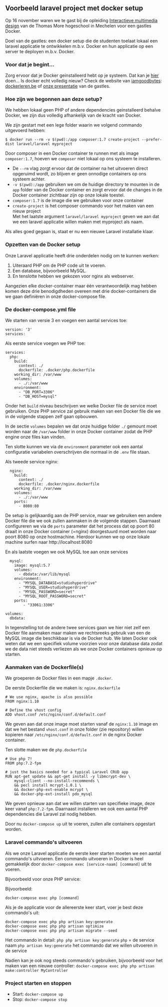 ## Voorbeeld laravel project met docker setup

Op 16 november waren we te gast bij de opleiding [Interactieve multimedia design](https://weareimd.be/) van de Thomas More hogeschool in Mechelen voor een gastles Docker. 

Doel van de gastles: een docker setup die de studenten toelaat lokaal een laravel applicatie te ontwikkelen m.b.v. Docker en hun applicatie op een server te deployen m.b.v. Docker.

### Voor dat je begint...

Zorg ervoor dat je Docker geinstalleerd hebt op je systeem. Dat kan je [hier](https://www.docker.com/get-started) doen... Is docker echt volledig nieuw? Check de website van [iamgoodbytes](https://github.com/iamgoodbytes): [dockerleren.be](https://www.dockerleren.be/) of [onze presentatie](https://studiohyperdrive.be) van de gastles. 

### Hoe zijn we begonnen aan deze setup? 

We hebben lokaal geen PHP of andere dependencies geinstalleerd behalve Docker, we zijn dus volledig afhankelijk van de kracht van Docker. 

We zijn gestart met een lege folder waarin we volgend commando uitgevoerd hebben:

```
$ docker run --rm -v $(pwd):/app composer:1.7 create-project --prefer-dist laravel/laravel myproject
```

Door composer in een Docker container te runnen met als image `composer:1.7`, hoeven we `composer` niet lokaal op ons systeem te installeren. 

- De `--rm` vlag zorgt ervoor dat de container na het uitvoeren direct opgeruimd wordt, zo blijven er geen onnodige containers op ons systeem achter.  
- `-v $(pwd):/app` gebruiken we om de huidige directory te mounten in de `app` folder van de Docker container en zorgt ervoor dat de changes in de Docker container zichtbaar zijn op onze lokale toestel.  
- `composer:1.7` is de image die we gebruiken voor onze container
- `create-project` is het composer commando voor het maken van een nieuw project  
Met het laatste argument `laravel/laravel myproject` geven we aan dat we een laravel applicatie willen maken met myproject als naam. 

Als alles goed gegaan is, staat er nu een nieuwe Laravel installatie klaar. 

### Opzetten van de Docker setup 

Onze Laravel applicatie heeft drie onderdelen nodig om te kunnen werken: 
1) Uiteraard PHP om de PHP code uit te voeren. 
2) Een database, bijvoorbeeld MySQL.
3) En tenslotte hebben we gekozen voor nginx als webserver.

Aangezien elke docker-container maar één verantwoordelijk mag hebben komen deze drie benodigdheden overeen met drie docker-containers die we gaan definiëren in onze docker-compose file. 

### De docker-compose.yml file

We starten van versie 3 en voegen een aantal services toe: 

```
version: '3'
services:
```

Als eerste service voegen we PHP toe:
```
services:
  php:
    build:
      context: ./
      dockerfile: .docker/php.dockerfile
    working_dir: /var/www
    volumes:
      - ./:/var/www
    environment:
      - "DB_PORT=3306"
      - "DB_HOST=mysql"
```

Onder het `build` niveau beschrijven we welke Docker file de service moet gebruiken. Onze PHP service zal gebruik maken van een Docker file die we in de volgende stappen zelf gaan opbouwen.

In de sectie `volumes` bepalen we dat onze huidige folder `./` gemount moet worden naar de `/var/www` folder in onze Docker container zodat de PHP engine onze files kan vinden. 

Ten slotte kunnen we via de `environment` parameter ook een aantal configuratie variabelen overschrijven die normaal in de `.env` file staan.


Als tweede service nginx:
```
  nginx:
    build:
      context: ./
      dockerfile: .docker/nginx.dockerfile
    working_dir: /var/www
    volumes:
      - ./:/var/www
    ports:
      - 8080:80
```

De setup is gelijkaardig aan de PHP service, maar we gebruiken een andere Docker file die we ook zullen aanmaken in de volgende stappen. 
Daarnaast configureren we via de `ports` parameter dat het process dat op poort 80 draait in onze Docker container (=nginx) doorgestuurd moet worden naar poort 8080 op onze hostmachine. Hierdoor kunnen we op onze lokale machine surfen naar http://localhost:8080 

En als laatste voegen we ook MySQL toe aan onze services
```
  mysql:
    image: mysql:5.7
    volumes:
      - dbdata:/var/lib/mysql
    environment:
      - "MYSQL_DATABASE=studiohyperdrive"
      - "MYSQL_USER=studiohyperdrive"
      - "MYSQL_PASSWORD=secret"
      - "MYSQL_ROOT_PASSWORD=secret"
    ports:
        - "33061:3306"

volumes:
  dbdata:
```
In tegenstelling tot de andere twee services gaan we hier niet zelf een Docker file aanmaken maar maken we rechtsreeks gebruik van een de MySQL image die beschikbaar is via de Docker hub. We laten Docker ook weten dat we een specifiek volume voorzien voor onze database data zodat we de data niet steeds verliezen als we onze Docker containers opnieuw op starten. 

### Aanmaken van de Dockerfile(s)

We groeperen de Docker files in een mapje `.docker`. 

De eerste Dockerfile die we maken is: `nginx.dockerfile`

```
# We use nginx, apache is also possible
FROM nginx:1.10

# Define the vhost config
ADD vhost.conf /etc/nginx/conf.d/default.conf
```
We geven aan dat onze image moet starten vanaf de `nginx:1.10` image en dat we het bestand `vhost.conf` in onze folder (zie repository) willen kopieren naar `/etc/nginx/conf.d/default.conf` in de nginx Docker container. 

Ten slotte maken we de `php.dockerfile` 
```
# Use php 7!
FROM php:7.2-fpm

# just the basics needed for a typical Laravel CRUD app 
RUN apt-get update && apt-get install -y libmcrypt-dev \
    mysql-client --no-install-recommends \
    && pecl install mcrypt-1.0.1 \
    && docker-php-ext-enable mcrypt \
    && docker-php-ext-install pdo_mysql
```
We geven opnieuw aan dat we willen starten van specifieke image, deze keer vanaf `php:7.2-fpm`. Daarnaast installeren we ook een aantal PHP dependencies die Laravel zal nodig hebben. 

Door nu `docker-compose up` uit te voeren, zullen alle containers opgestart worden. 

### Laravel commando's uitvoeren

Als we onze Laravel applicatie de eerste keer starten moeten we een aantal commando's uitvoeren. Een commando uitvoeren in Docker is heel gemakkelijk door `docker-compose exec [service-naam] [command]` uit te voeren. 

Bijvoorbeeld voor onze PHP service: 

Bijvoorbeeld:
```
docker-compose exec php [command]
```

Als je de applicatie voor de allereerste keer start, voer je best deze commando's uit: 
```
docker-compose exec php php artisan key:generate
docker-compose exec php php artisan optimize
docker-compose exec php php artisan migrate --seed
```

Het commando in detail: `php php artisan key:generate`
`php` = de service naam
`php artisan key:generate` het commando dat we willen uitvoeren in de service
 
Nadien kan je ook nog steeds commando's gebruiken, bijvoorbeeld voor het maken van een nieuwe controller:
`docker-compose exec php php artisan make:controller MyController`

### Project starten en stoppen
- Start: `docker-compose up`
- Stop: `docker-compose stop`
